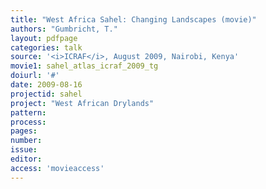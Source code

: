 ```yaml
---
title: "West Africa Sahel: Changing Landscapes (movie)"
authors: "Gumbricht, T."
layout: pdfpage
categories: talk
source: '<i>ICRAF</i>, August 2009, Nairobi, Kenya'
movie1: sahel_atlas_icraf_2009_tg
doiurl: '#'
date: 2009-08-16
projectid: sahel
project: "West African Drylands"
pattern:
process:
pages:
number:
issue:
editor:
access: 'movieaccess'
---
```

